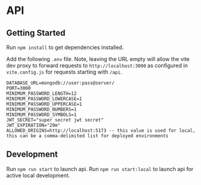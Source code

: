 # API

## Getting Started

Run `npm install` to get dependencies installed.

Add the following `.env` file. Note, leaving the URL empty will allow the vite dev proxy to forward requests to `http://localhost:3000` as configured in `vite.config.js` for requests starting with `/api`.
```text
DATABASE_URL=mongodb://user:pass@server/
PORT=3000
MINIMUM_PASSWORD_LENGTH=12
MINIMUM_PASSWORD_LOWERCASE=1
MINIMUM_PASSWORD_UPPERCASE=1
MINIMUM_PASSWORD_NUMBERS=1
MINIMUM_PASSWORD_SYMBOLS=1
JWT_SECRET="super secret jwt secret"
JWT_EXPIRATION="20m"
ALLOWED_ORIGINS=http://localhost:5173 -- this value is used for local, this can be a comma-delimited list for deployed environments
```

## Development

Run `npm run start` to launch api.
Run `npm run start:local` to launch api for active local development.
